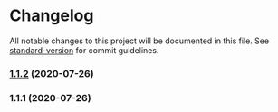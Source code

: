 # Changelog

All notable changes to this project will be documented in this file. See [standard-version](https://github.com/conventional-changelog/standard-version) for commit guidelines.

### [1.1.2](https://github.com/magloft/ngxkit/compare/v1.1.1...v1.1.2) (2020-07-26)

### 1.1.1 (2020-07-26)
